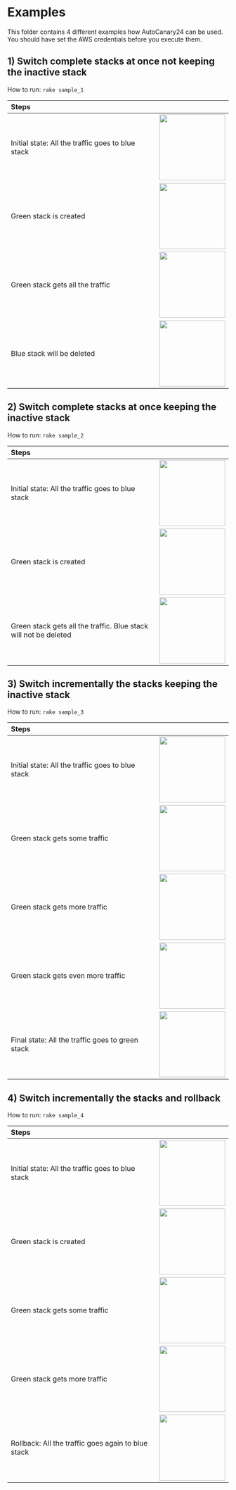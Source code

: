 # Examples

This folder contains 4 different examples how AutoCanary24 can be used. You should have set the AWS credentials before you execute them.

## 1) Switch complete stacks at once not keeping the inactive stack

How to run: `rake sample_1`

| Steps     |      |
| :------------- | :------------- |
| Initial state: All the traffic goes to blue stack        |   <img src="../docs/autocanary_100_none.png" height="150" /> |
| Green stack is created                                   |   <img src="../docs/autocanary_100_0.png" height="150" /> |
| Green stack gets all the traffic                         |   <img src="../docs/autocanary_0_100.png" height="150" />  |
| Blue stack will be deleted                               |   <img src="../docs/autocanary_none_100.png" height="150" />  |

## 2) Switch complete stacks at once keeping the inactive stack

How to run: `rake sample_2`

| Steps     |      |
| :------------- | :------------- |
| Initial state: All the traffic goes to blue stack                 |   <img src="../docs/autocanary_100_none.png" height="150" /> |
| Green stack is created                                            |   <img src="../docs/autocanary_100_0.png" height="150" /> |
| Green stack gets all the traffic. Blue stack will not be deleted  |   <img src="../docs/autocanary_0_100.png" height="150" />  |

## 3) Switch incrementally the stacks keeping the inactive stack

How to run: `rake sample_3`

| Steps     |      |
| :------------- | :------------- |
| Initial state: All the traffic goes to blue stack        |   <img src="../docs/autocanary_100_0.png" height="150" /> |
| Green stack gets some traffic                            |   <img src="../docs/autocanary_80_20.png" height="150" /> |
| Green stack gets more traffic                            |   <img src="../docs/autocanary_50_50.png" height="150" /> |
| Green stack gets even more traffic                       |   <img src="../docs/autocanary_20_80.png" height="150" /> |
| Final state: All the traffic goes to green stack         |   <img src="../docs/autocanary_0_100.png" height="150" /> |


## 4) Switch incrementally the stacks and rollback

How to run: `rake sample_4`

| Steps     |      |
| :------------- | :------------- |
| Initial state: All the traffic goes to blue stack        |   <img src="../docs/autocanary_100_none.png" height="150" /> |
| Green stack is created                                   |   <img src="../docs/autocanary_100_0.png" height="150" /> |
| Green stack gets some traffic                            |   <img src="../docs/autocanary_80_20.png" height="150" /> |
| Green stack gets more traffic                            |   <img src="../docs/autocanary_50_50.png" height="150" /> |
| Rollback: All the traffic goes again to blue stack       |   <img src="../docs/autocanary_100_0.png" height="150" /> |
